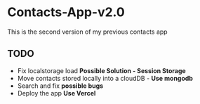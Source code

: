 # Contacts-App-v2.0

This is the second version of my previous contacts app

## TODO

- Fix localstorage load
  **Possible Solution - Session Storage**
- Move contacts stored locally into a cloudDB - **Use mongodb**
- Search and fix **possible bugs**
- Deploy the app **Use Vercel**
